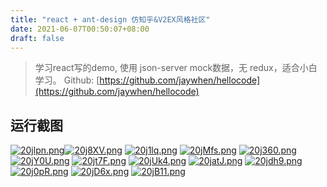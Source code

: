 ```yaml
---
title: "react + ant-design 仿知乎&V2EX风格社区"
date: 2021-06-07T00:50:07+08:00
draft: false
---
```


> 学习react写的demo, 使用 json-server mock数据，无 redux，适合小白学习。
> Github: [https://github.com/jaywhen/hellocode](https://github.com/jaywhen/hellocode)

## 运行截图

[![20jlpn.png](https://z3.ax1x.com/2021/06/07/20jlpn.png)](https://imgtu.com/i/20jlpn)[![20j8XV.png](https://z3.ax1x.com/2021/06/07/20j8XV.png)](https://imgtu.com/i/20j8XV)
[![20j1lq.png](https://z3.ax1x.com/2021/06/07/20j1lq.png)](https://imgtu.com/i/20j1lq)
[![20jMfs.png](https://z3.ax1x.com/2021/06/07/20jMfs.png)](https://imgtu.com/i/20jMfs)
[![20j360.png](https://z3.ax1x.com/2021/06/07/20j360.png)](https://imgtu.com/i/20j360)
[![20jY0U.png](https://z3.ax1x.com/2021/06/07/20jY0U.png)](https://imgtu.com/i/20jY0U)
[![20jt7F.png](https://z3.ax1x.com/2021/06/07/20jt7F.png)](https://imgtu.com/i/20jt7F)
[![20jUk4.png](https://z3.ax1x.com/2021/06/07/20jUk4.png)](https://imgtu.com/i/20jUk4)
[![20jatJ.png](https://z3.ax1x.com/2021/06/07/20jatJ.png)](https://imgtu.com/i/20jatJ)
[![20jdh9.png](https://z3.ax1x.com/2021/06/07/20jdh9.png)](https://imgtu.com/i/20jdh9)
[![20j0pR.png](https://z3.ax1x.com/2021/06/07/20j0pR.png)](https://imgtu.com/i/20j0pR)
[![20jD6x.png](https://z3.ax1x.com/2021/06/07/20jD6x.png)](https://imgtu.com/i/20jD6x)
[![20jB11.png](https://z3.ax1x.com/2021/06/07/20jB11.png)](https://imgtu.com/i/20jB11)